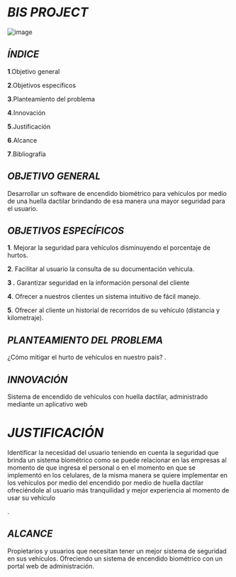 # *BIS PROJECT*
![image](https://user-images.githubusercontent.com/54606142/110408053-f883e880-8052-11eb-90d6-262846fdc6b0.png)


## *ÍNDICE*

**1**.Objetivo general

**2**.Objetivos específicos

**3**.Planteamiento del problema

**4**.Innovación

**5**.Justificación

**6**.Alcance

**7**.Bibliografía

## *OBJETIVO GENERAL*
Desarrollar un software de encendido biométrico para vehículos por medio de una huella dactilar brindando de esa manera una mayor seguridad para el usuario.

## *OBJETIVOS ESPECÍFICOS*

**1**. Mejorar la seguridad para vehículos disminuyendo el porcentaje de hurtos.  
                                                                                                        
  **2**.  Facilitar al usuario la consulta de su documentación vehicula.
  
 **3  .**  Garantizar seguridad en la información personal del cliente               
  
**4**. Ofrecer a nuestros clientes un sistema intuitivo de fácil manejo.

**5**. Ofrecer al cliente un historial de recorridos de su vehículo (distancia y kilometraje).

## *PLANTEAMIENTO DEL PROBLEMA*
¿Cómo mitigar el hurto de vehículos en nuestro país?
.

## *INNOVACIÓN*

Sistema de encendido de vehículos con huella dactilar, administrado mediante un aplicativo web

# *JUSTIFICACIÓN*

Identificar la necesidad del usuario teniendo en cuenta la seguridad que brinda un sistema biométrico como se puede relacionar en las empresas al momento de que ingresa el personal o en el momento en que se implementó en los celulares, de la misma manera se quiere implementar en los vehículos por  medio del encendido por medio de huella dactilar ofreciéndole al usuario más tranquilidad y mejor experiencia al momento de usar su vehículo

.

## *ALCANCE*
Propietarios y usuarios que necesitan tener un mejor sistema de seguridad en sus vehículos. Ofreciendo un sistema de encendido biométrico con un portal web de administración.

